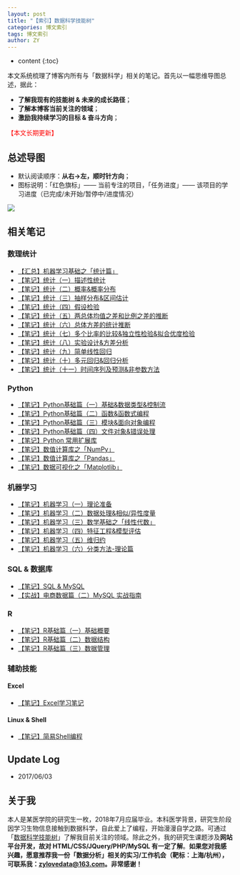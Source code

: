 ```yaml
---
layout: post
title: "【索引】数据科学技能树"
categories: 博文索引
tags: 博文索引
author: ZY
---
```


* content
{:toc}

本文系统梳理了博客内所有与「数据科学」相关的笔记。首先以一幅思维导图总述，据此：
* **了解我现有的技能树 & 未来的成长路径**；
* **了解本博客当前关注的领域**；
* **激励我持续学习的目标 & 奋斗方向**；

<font color="red">【本文长期更新】</font>






## 总述导图

* 默认阅读顺序：**从右→左，顺时针方向**；
* 图标说明：「红色旗标」—— 当前专注的项目，「任务进度」—— 该项目的学习进度（已完成/未开始/暂停中/进度情况）

![](https://raw.githubusercontent.com/woaielf/woaielf.github.io/master/_posts/Pic/1609/160911-1.png)

## 相关笔记
### 数理统计
* [【汇总】机器学习基础之「统计篇」](https://woaielf.github.io/2017/03/20/sta-all/)
* [【笔记】统计（一）描述性统计](https://woaielf.github.io/2016/12/21/sta-1/)
* [【笔记】统计（二）概率&概率分布](https://woaielf.github.io/2016/12/23/sta-2/)
* [【笔记】统计（三）抽样分布&区间估计](https://woaielf.github.io/2016/12/25/sta-3/)
* [【笔记】统计（四）假设检验](https://woaielf.github.io/2016/12/26/sta-4/)
* [【笔记】统计（五）两总体均值之差和比例之差的推断](https://woaielf.github.io/2016/12/27/sta-5/)
* [【笔记】统计（六）总体方差的统计推断](https://woaielf.github.io/2017/01/02/sta-6/)
* [【笔记】统计（七）多个比率的比较&独立性检验&拟合优度检验](https://woaielf.github.io/2017/01/03/sta-7/)
* [【笔记】统计（八）实验设计&方差分析](https://woaielf.github.io/2017/01/06/sta-8/)
* [【笔记】统计（九）简单线性回归](https://woaielf.github.io/2017/02/14/sl-regression/)
* [【笔记】统计（十）多元回归&回归分析](https://woaielf.github.io/2017/02/17/regression-2/)
* [【笔记】统计（十一）时间序列及预测&非参数方法](https://woaielf.github.io/2017/02/20/none-para/)

### Python
* [【笔记】Python基础篇（一）基础&数据类型&控制流](https://woaielf.github.io/2016/12/03/python-basic-1/)
* [【笔记】Python基础篇（二）函数&函数式编程](https://woaielf.github.io/2016/12/05/python-basic-2/)
* [【笔记】Python基础篇（三）模块&面向对象编程](https://woaielf.github.io/2016/12/07/python-basic-3/)
* [【笔记】Python基础篇（四）文件对象&错误处理](https://woaielf.github.io/2016/12/08/python-basic-4/)
* [【笔记】Python 常用扩展库](https://woaielf.github.io/2017/05/12/lib-1/)
* [【笔记】数值计算库之「NumPy」](https://woaielf.github.io/2017/04/15/numpy/)
* [【笔记】数值计算库之「Pandas」](https://woaielf.github.io/2017/04/22/Pandas/)
* [【笔记】数据可视化之「Matplotlib」](https://woaielf.github.io/2017/04/27/matplotlib/)


### 机器学习
* [【笔记】机器学习（一）理论准备](https://woaielf.github.io/2017/03/15/dm-1/)
* [【笔记】机器学习（二）数据处理&相似/异性度量](https://woaielf.github.io/2017/03/17/dm-2/)
* [【笔记】机器学习（三）数学基础之「线性代数」](https://woaielf.github.io/2017/03/25/dm-3/)
* [【笔记】机器学习（四）特征工程&模型评估](https://woaielf.github.io/2017/03/30/dm-4/)
* [【笔记】机器学习（五）维归约](https://woaielf.github.io/2017/03/31/dm-5/)
* [【笔记】机器学习（六）分类方法-理论篇](https://woaielf.github.io/2017/04/06/dm-6/)

### SQL & 数据库
* [【笔记】SQL & MySQL](https://woaielf.github.io/2017/05/04/sql/)
* [【实战】电商数据篇（二）MySQL 实战指南](https://woaielf.github.io/2017/05/25/jdata-mysql/)

### R
* [【笔记】R基础篇（一）基础概要](https://woaielf.github.io/2016/09/15/R-basic-1/)
* [【笔记】R基础篇（二）数据结构](https://woaielf.github.io/2016/12/10/R-basic-2/)
* [【笔记】R基础篇（三）数据管理](https://woaielf.github.io/2016/12/11/R-basic-3/)


### 辅助技能

#### Excel
* [【笔记】Excel学习笔记](https://woaielf.github.io/2016/11/08/excel/)

#### Linux & Shell
* [【笔记】简易Shell编程](https://woaielf.github.io/2016/12/15/shell/)

## Update Log
- 2017/06/03

## 关于我
本人是某医学院的研究生一枚，2018年7月应届毕业。本科医学背景，研究生阶段因学习生物信息接触到数据科学，自此爱上了编程，开始漫漫自学之路。可通过「[数据科学技能树](https://woaielf.github.io/2016/09/11/data-science/)」了解我目前关注的领域。除此之外，我的研究生课题涉及**网站平台开发，故对 HTML/CSS/JQuery/PHP/MySQL 有一定了解**。**如果您对我感兴趣，愿意推荐我一份「数据分析」相关的实习/工作机会（靶标：上海/杭州），可联系我：zylovedata@163.com。非常感谢！**





